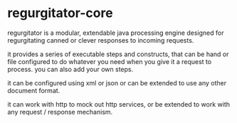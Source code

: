 # regurgitator-core
regurgitator is a modular, extendable java processing engine designed for regurgitating canned or clever responses to incoming requests.

it provides a series of executable steps and constructs, that can be hand or file configured to do whatever you need when you give it a request to process. you can also add your own steps.

it can be configured using xml or json or can be extended to use any other document format.

it can work with http to mock out http services, or be extended to work with any request / response mechanism.

